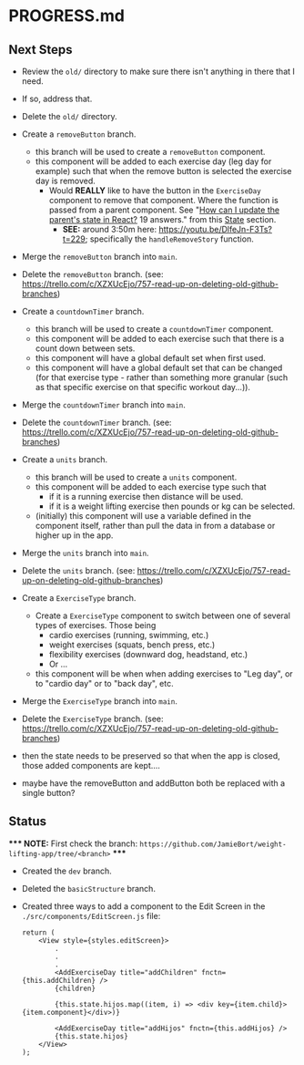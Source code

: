 # PROGRESS.md

## Next Steps

* Review the `old/` directory to make sure there isn't anything in there that I need.

* If so, address that.

* Delete the  `old/` directory.

* Create a `removeButton` branch.
    * this branch will be used to create a `removeButton` component.
    * this component will be added to each exercise day (leg day for example) such that when the remove button is selected the exercise day is removed.
        * Would **REALLY** like to have the button in the `ExerciseDay` component to remove that component. Where the function is passed from a parent component. See "[How can I update the parent's state in React?](https://stackoverflow.com/questions/35537229/how-can-i-update-the-parents-state-in-react) 19 answers." from this [State](https://github.com/JamieBort/LearningDirectory/blob/master/JavaScript/Libraries/React/ReactSpecificConcepts/State.md#state) section.
            * **SEE:** around 3:50m here: https://youtu.be/DlfeJn-F3Ts?t=229; specifically  the `handleRemoveStory` function.
    
* Merge the `removeButton` branch into `main`.
* Delete the `removeButton` branch. (see: https://trello.com/c/XZXUcEjo/757-read-up-on-deleting-old-github-branches)


* Create a `countdownTimer` branch.
    * this branch will be used to create a `countdownTimer` component.
    * this component will be added to each exercise such that there is a count down between sets.
    * this component will have a global default set when first used.
    * this component will have a global default set that can be changed (for that exercise type - rather than something more granular (such as that specific exercise on that specific workout day...)).
    
* Merge the `countdownTimer` branch into `main`.
* Delete the `countdownTimer` branch. (see: https://trello.com/c/XZXUcEjo/757-read-up-on-deleting-old-github-branches)
    

* Create a `units` branch.
    * this branch will be used to create a `units` component.
    * this component will be added to each exercise type such that 
        * if it is a running exercise then distance will be used.
        * if it is a weight lifting exercise then pounds or kg can be selected.
    * (initially) this component will use a variable defined in the component itself, rather than pull the data in from a database or higher up in the app.

* Merge the `units` branch into `main`.
* Delete the `units` branch. (see: https://trello.com/c/XZXUcEjo/757-read-up-on-deleting-old-github-branches)
<branch name>

* Create a `ExerciseType` branch.
    * Create a `ExerciseType` component to switch between one of several types of exercises. Those being
        * cardio exercises (running, swimming, etc.)
        * weight exercises (squats, bench press, etc.)
        * flexibility exercises (downward dog, headstand, etc.)
        * Or ...
    * this component will be when when adding exercises to "Leg day", or to "cardio day" or to "back day", etc.

* Merge the `ExerciseType` branch into `main`.
* Delete the `ExerciseType` branch. (see: https://trello.com/c/XZXUcEjo/757-read-up-on-deleting-old-github-branches)


* then the state needs to be preserved so that when the app is closed, those added components are kept....

* maybe have the removeButton and addButton both be replaced with a single button?

## Status
**\*\*\* NOTE:** First check the branch: `https://github.com/JamieBort/weight-lifting-app/tree/<branch>` **\*\*\***

* Created the `dev` branch.

* Deleted the `basicStructure` branch.

* Created three ways to add a component to the Edit Screen in the `./src/components/EditScreen.js` file:

    ```
    return (
        <View style={styles.editScreen}>
            .
            .
            .
            <AddExerciseDay title="addChildren" fnctn={this.addChildren} />
            {children}

            {this.state.hijos.map((item, i) => <div key={item.child}>{item.component}</div>)}

            <AddExerciseDay title="addHijos" fnctn={this.addHijos} />
            {this.state.hijos}
        </View>
    );
    ```